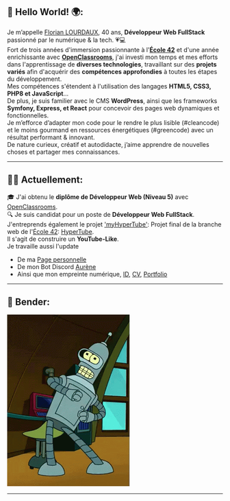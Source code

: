 ##		👋 Hello World! 🌍:  
Je m’appelle [Florian LOURDAUX](https://flourdau.github.io/flourdau), 40 ans, **Développeur Web FullStack** passionné par le numérique & la tech. 💗💻  
Fort de trois années d'immersion passionnante à l'**[École 42](https://42.fr/)** et d'une année enrichissante avec **[OpenClassrooms](https://openclassrooms.com/)**, j'ai investi mon temps et mes efforts dans l'apprentissage de **diverses technologies**, travaillant sur des **projets variés** afin d'acquérir des **compétences approfondies** à toutes les étapes du développement.  
Mes compétences s'étendent à l'utilisation des langages **HTML5, CSS3, PHP8 et JavaScript**...  
De plus, je suis familier avec le CMS **WordPress**, ainsi que les frameworks **Symfony, Express, et React** pour concevoir des pages web dynamiques et fonctionnelles.  
Je m’efforce d’adapter mon code pour le rendre le plus lisible (#cleancode) et le moins gourmand en ressources énergétiques (#greencode) avec un résultat performant & innovant.  
De nature curieux, créatif et autodidacte, j’aime apprendre de nouvelles choses et partager mes connaissances.  
___  

##		👩‍💻 Actuellement:  
🎓 J'ai obtenu le **diplôme de Développeur Web (Niveau 5)** avec [OpenClassrooms](https://openclassrooms.com/).   
🔍 Je suis candidat pour un poste de **Développeur Web FullStack**.  
J'entreprends également le projet ['myHyperTube'](https://github.com/flourdau/myHyperTube/): Projet final de la branche web de l'[École 42](https://42.fr/): [HyperTube](https://github.com/flourdau/myHyperTube/blob/main/hypertube.fr.pdf).  
Il s'agit de construire un **YouTube-Like**.  
Je travaille aussi l'update  
- De ma [Page personnelle](https://github.com/flourdau/positive-link.net)
- De mon Bot Discord [Aurène](https://github.com/flourdau/aureneBotDiscord)
- Ainsi que mon empreinte numérique, [ID](https://flourdau.github.io/flourdau), [CV](https://flourdau.github.io/flourdau/curriculum), [Portfolio](https://flourdau.github.io/flourdau/portfolio)  
___  

##     🌟 Bender:  
![Bender](https://raw.githubusercontent.com/flourdau/flourdau/main/IMG/00.gif "Bender")
___  